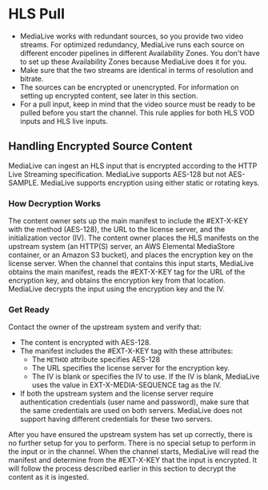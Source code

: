 # HLS Pull<a name="planning-hls-pull"></a>
+ MediaLive works with redundant sources, so you provide two video streams\. For optimized redundancy, MediaLive runs each source on different encoder pipelines in different Availability Zones\. You don't have to set up these Availability Zones because MediaLive does it for you\.
+ Make sure that the two streams are identical in terms of resolution and bitrate\.
+ The sources can be encrypted or unencrypted\. For information on setting up encrypted content, see later in this section\.
+ For a pull input, keep in mind that the video source must be ready to be pulled before you start the channel\. This rule applies for both HLS VOD inputs and HLS live inputs\.

## Handling Encrypted Source Content<a name="planning-hls-input-encrypted"></a>

MediaLive can ingest an HLS input that is encrypted according to the HTTP Live Streaming specification\. MediaLive supports AES\-128 but not AES\-SAMPLE\. MediaLive supports encryption using either static or rotating keys\.

### How Decryption Works<a name="hls-input-encrypted-how-it-works"></a>

The content owner sets up the main manifest to include the \#EXT\-X\-KEY with the method \(AES\-128\), the URL to the license server, and the initialization vector \(IV\)\. The content owner places the HLS manifests on the upstream system \(an HTTP\(S\) server, an AWS Elemental MediaStore container, or an Amazon S3 bucket\), and places the encryption key on the license server\. When the channel that contains this input starts, MediaLive obtains the main manifest, reads the \#EXT\-X\-KEY tag for the URL of the encryption key, and obtains the encryption key from that location\. MediaLive decrypts the input using the encryption key and the IV\. 

### Get Ready<a name="hls-input-encrypted-ready"></a>

Contact the owner of the upstream system and verify that:
+ The content is encrypted with AES\-128\.
+ The manifest includes the \#EXT\-X\-KEY tag with these attributes:
  + The `METHOD` attribute specifies AES\-128
  + The URL specifies the license server for the encryption key\.
  + The IV is blank or specifies the IV to use\. If the IV is blank, MediaLive uses the value in EXT\-X\-MEDIA\-SEQUENCE tag as the IV\.
+ If both the upstream system and the license server require authentication credentials \(user name and password\), make sure that the same credentials are used on both servers\. MediaLive does not support having different credentials for these two servers\.

After you have ensured the upstream system has set up correctly, there is no further setup for you to perform\. There is no special setup to perform in the input or in the channel\. When the channel starts, MediaLive will read the manifest and determine from the \#EXT\-X\-KEY that the input is encrypted\. It will follow the process described earlier in this section to decrypt the content as it is ingested\.